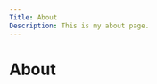 ```yaml
---
Title: About
Description: This is my about page.
---
```


About
==========================


